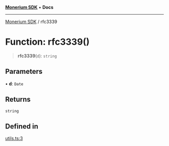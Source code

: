[**Monerium SDK**](../README.md) • **Docs**

---

[Monerium SDK](../README.md) / rfc3339

# Function: rfc3339()

> **rfc3339**(`d`): `string`

## Parameters

• **d**: `Date`

## Returns

`string`

## Defined in

[utils.ts:3](https://github.com/monerium/js-monorepo/blob/b10be252d44a0e68c58bc7ef6fab8947911e4a7a/packages/sdk/src/utils.ts#L3)

